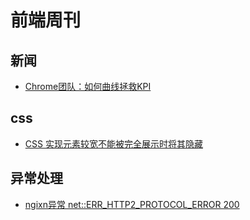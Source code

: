 # 前端周刊

## 新闻

* [Chrome团队：如何曲线拯救KPI](https://zhuanlan.zhihu.com/p/393399891)

## css

* [CSS 实现元素较宽不能被完全展示时将其隐藏](https://www.varnull.cn/css-hide-element-when-cannot-fully-displayed/)

## 异常处理

* [ngixn异常 net::ERR_HTTP2_PROTOCOL_ERROR 200](https://blog.csdn.net/h2604396739/article/details/107381157)
